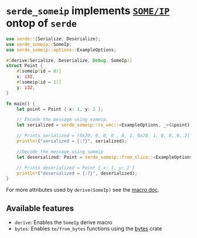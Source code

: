 # `serde_someip` implements [`SOME/IP`](https://www.autosar.org/fileadmin/user_upload/standards/foundation/19-11/AUTOSAR_PRS_SOMEIPProtocol.pdf) ontop of `serde`

```rust
use serde::{Serialize, Deserialize};
use serde_someip::SomeIp;
use serde_someip::options::ExampleOptions;

#[derive(Serialize, Deserialize, Debug, SomeIp)]
struct Point {
    #[someip(id = 0)]
    x: i32,
    #[someip(id = 1)]
    y: i32,
}

fn main() {
    let point = Point { x: 1, y: 2 };

    // Encode the message using someip.
    let serialized = serde_someip::to_vec::<ExampleOptions, _>(&point).unwrap();

    // Prints serialized = [0x20, 0, 0, 0 , 0, 1, 0x20, 1, 0, 0, 0, 2]
    println!("serialized = {:?}", serialized);

    //Decode the message using someip
    let deserialized: Point = serde_someip::from_slice::<ExampleOptions, _>(&serialized).unwrap();

    // Prints deserialized = Point { x: 1, y: 2 }
    println!("deserialized = {:?}", deserialized);
}
```

For more attributes used by `derive(SomeIp)` see the [macro doc](https://docs.rs/serde_someip/latest/serde_someip/derive.SomeIp.html).

## Available features

- `derive`: Enables the `SomeIp` derive macro
- `bytes`: Enables `to/from_bytes` functions using the [bytes](https://crates.io/crates/bytes) crate
